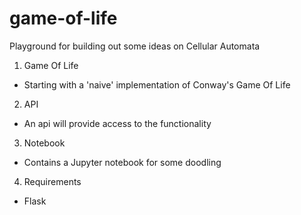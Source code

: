 # game-of-life
Playground for building out some ideas on Cellular Automata

1. Game Of Life
- Starting with a 'naive' implementation of Conway's Game Of Life
2. API
- An api will provide access to the functionality 
3. Notebook
- Contains a Jupyter notebook for some doodling
4. Requirements
- Flask

  
